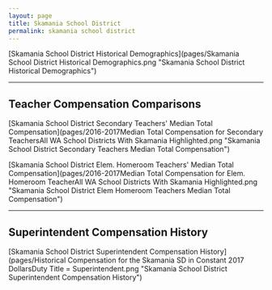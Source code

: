 ```yaml
---
layout: page
title: Skamania School District
permalink: skamania school district
---
```



[Skamania School District Historical Demographics](pages/Skamania School District Historical Demographics.png "Skamania School District Historical Demographics")

___

## Teacher Compensation Comparisons

[Skamania School District Secondary Teachers' Median Total Compensation](pages/2016-2017Median Total Compensation for Secondary TeachersAll WA School Districts With Skamania Highlighted.png "Skamania School District Secondary Teachers Median Total Compensation")

[Skamania School District Elem. Homeroom Teachers' Median Total Compensation](pages/2016-2017Median Total Compensation for Elem. Homeroom TeacherAll WA School Districts With Skamania Highlighted.png "Skamania School District Elem Homeroom Teachers Median Total Compensation")


___

## Superintendent Compensation History

[Skamania School District Superintendent Compensation History](pages/Historical Compensation for the Skamania SD in Constant 2017 DollarsDuty Title = Superintendent.png "Skamania School District Superintendent Compensation History")

